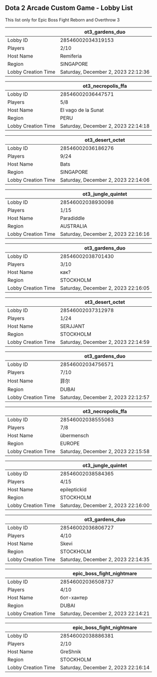 ## Dota 2 Arcade Custom Game - Lobby List

This list only for Epic Boss Fight Reborn and Overthrow 3

|  | ot3_gardens_duo |
| ------ | ------ |
| Lobby ID | 28546002034319153 |
| Players | 2/10 |
| Host Name | Remiferia |
| Region | SINGAPORE |
| Lobby Creation Time | Saturday, December 2, 2023 22:12:36 |


|  | ot3_necropolis_ffa |
| ------ | ------ |
| Lobby ID | 28546002036447571 |
| Players | 5/8 |
| Host Name | El vago de la Sunat |
| Region | PERU |
| Lobby Creation Time | Saturday, December 2, 2023 22:14:18 |


|  | ot3_desert_octet |
| ------ | ------ |
| Lobby ID | 28546002036186276 |
| Players | 9/24 |
| Host Name | Bats |
| Region | SINGAPORE |
| Lobby Creation Time | Saturday, December 2, 2023 22:14:06 |


|  | ot3_jungle_quintet |
| ------ | ------ |
| Lobby ID | 28546002038930098 |
| Players | 1/15 |
| Host Name | Paradiddle |
| Region | AUSTRALIA |
| Lobby Creation Time | Saturday, December 2, 2023 22:16:16 |


|  | ot3_gardens_duo |
| ------ | ------ |
| Lobby ID | 28546002038701430 |
| Players | 3/10 |
| Host Name | как? |
| Region | STOCKHOLM |
| Lobby Creation Time | Saturday, December 2, 2023 22:16:05 |


|  | ot3_desert_octet |
| ------ | ------ |
| Lobby ID | 28546002037312978 |
| Players | 1/24 |
| Host Name | SERJJANT |
| Region | STOCKHOLM |
| Lobby Creation Time | Saturday, December 2, 2023 22:14:59 |


|  | ot3_gardens_duo |
| ------ | ------ |
| Lobby ID | 28546002034756571 |
| Players | 7/10 |
| Host Name | 菲尔 |
| Region | DUBAI |
| Lobby Creation Time | Saturday, December 2, 2023 22:12:57 |


|  | ot3_necropolis_ffa |
| ------ | ------ |
| Lobby ID | 28546002038555063 |
| Players | 7/8 |
| Host Name | übermensch |
| Region | EUROPE |
| Lobby Creation Time | Saturday, December 2, 2023 22:15:58 |


|  | ot3_jungle_quintet |
| ------ | ------ |
| Lobby ID | 28546002038584365 |
| Players | 4/15 |
| Host Name | epileptickid |
| Region | STOCKHOLM |
| Lobby Creation Time | Saturday, December 2, 2023 22:16:00 |


|  | ot3_gardens_duo |
| ------ | ------ |
| Lobby ID | 28546002036806727 |
| Players | 4/10 |
| Host Name | Skevi |
| Region | STOCKHOLM |
| Lobby Creation Time | Saturday, December 2, 2023 22:14:35 |


|  | epic_boss_fight_nightmare |
| ------ | ------ |
| Lobby ID | 28546002036508737 |
| Players | 4/10 |
| Host Name | бот-хантер |
| Region | DUBAI |
| Lobby Creation Time | Saturday, December 2, 2023 22:14:21 |


|  | epic_boss_fight_nightmare |
| ------ | ------ |
| Lobby ID | 28546002038886381 |
| Players | 2/10 |
| Host Name | GreShnik |
| Region | STOCKHOLM |
| Lobby Creation Time | Saturday, December 2, 2023 22:16:14 |


